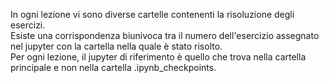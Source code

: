 

In ogni lezione vi sono diverse cartelle contenenti la risoluzione degli esercizi. <br>
Esiste una corrispondenza biunivoca tra il numero dell'esercizio assegnato nel jupyter con la cartella nella quale è stato risolto. <br>
Per ogni lezione, il jupyter di riferimento è quello che trova nella cartella principale e non nella cartella .ipynb_checkpoints.

